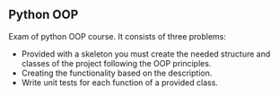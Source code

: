 Python OOP
-
Exam of python OOP course. It consists of three problems:
- Provided with a skeleton you must create the needed structure and classes of the project following the OOP principles.
- Creating the functionality based on the description.
- Write unit tests for each function of a provided class.